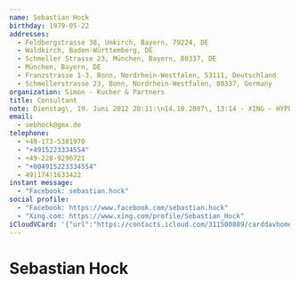 ```yaml
---
name: Sebastian Hock
birthday: 1979-05-22
addresses:
  - Feldbergstrasse 38, Umkirch, Bayern, 79224, DE
  - Waldkirch, Baden-Württemberg, DE
  - Schmeller Strasse 23, München, Bayern, 80337, DE
  - München, Bayern, DE
  - Franzstrasse 1-3, Bonn, Nordrhein-Westfalen, 53111, Deutschland
  - Schmellerstrasse 23, Bonn, Nordrhein-Westfalen, 80337, Germany
organization: Simon - Kucher & Partners
title: Consultant
note: Dienstag\, 19. Juni 2012 20:11:\n14.10.2007\, 13:14 - XING - HYPERLINK\"http://www.xing.com<sn>id:1352837934/friendof:1443652815</sn>\" http://www.xing.com<sn>id:1352837934/friendof:1443652815</sn>\n------------------------------------------------------------------\n14.10.2007\, 13:14 - XING -HYPERLINK \"http://www.xing.com<sn>id:1352837934/friendof:1443652815</sn>\" http://www.xing.com<sn>id:1352837934/friendof:1443652815</sn>
email:
  - sebhock@gmx.de
telephone:
  - +49-173-5381970
  - "+4915223334554"
  - +49-228-9296721
  - "+004915223334554"
  - 49|174|1633422
instant message:
  - "Facebook: sebastian.hock"
social profile:
  - "Facebook: https://www.facebook.com/sebastian.hock"
  - "Xing.com: https://www.xing.com/profile/Sebastian_Hock"
iCloudVCard: '{"url":"https://contacts.icloud.com/311500889/carddavhome/card/NmM5NWVkYmItZDcxNi00NjE5LTgxNzItOTI5ZDI2ZWQzMThh.vcf","etag":"\"kmfhd9mg\"","data":"BEGIN:VCARD\r\nVERSION:3.0\r\nFN:\r\nN:Hock;Sebastian;;;\r\nUID:6c95edbb-d716-4619-8172-929d26ed318a\r\nBDAY;VALUE=date:1979-05-22\r\nADR:;;Feldbergstrasse 38;Umkirch;Bayern;79224;DE;\r\nADR:;;;Waldkirch;Baden-Württemberg;;DE;\r\nADR:;;Schmeller Strasse 23;München;Bayern;80337;DE;\r\nADR:;;;München;Bayern;;DE;\r\nADR:;;Franzstrasse 1-3;Bonn;Nordrhein-Westfalen;53111;Deutschland;\r\nADR:;;Schmellerstrasse 23;Bonn;Nordrhein-Westfalen;80337;Germany;\r\nitem1.X-ABLABEL:Work\r\nitem4.X-ABLABEL:Home\r\nitem5.X-ABLABEL:Work\r\nPRODID:-//Apple Inc.//iOS 11.0.3//EN\r\nREV:2025-04-03T22:12:45Z\r\nORG:Simon - Kucher & Partners;\r\nTITLE:Consultant\r\nNOTE:Dienstag\\, 19. Juni 2012 20:11:\\n14.10.2007\\, 13:14 - XING - HYPERLINK\r\n \\\"http://www.xing.com<sn>id:1352837934/friendof:1443652815</sn>\\\" http://ww\r\n w.xing.com<sn>id:1352837934/friendof:1443652815</sn>\\n---------------------\r\n ---------------------------------------------\\n14.10.2007\\, 13:14 - XING -H\r\n YPERLINK \\\"http://www.xing.com<sn>id:1352837934/friendof:1443652815</sn>\\\" \r\n http://www.xing.com<sn>id:1352837934/friendof:1443652815</sn>\r\nEMAIL:sebhock@gmx.de\r\nTEL:+49-173-5381970\r\nTEL:+4915223334554\r\nTEL:+49-228-9296721\r\nTEL:+004915223334554\r\nTEL:49|174|1633422\r\n;VALUE=uri:https://gateway.icloud.com/contacts/311500889/ck/card/46a66d721d\r\n a3450f41ac3fa43dba5ffb\r\nIMPP;X-SERVICE-TYPE=Facebook;type=pref:xmpp:sebastian.hock\r\nX-SOCIALPROFILE;type=facebook;x-user=sebastian.hock;x-displayname=Sebastian\r\n Hock:https://www.facebook.com/sebastian.hock\r\nX-SOCIALPROFILE;type=xing.com;x-user=Sebastian_Hock:https://www.xing.com/pr\r\n ofile/Sebastian_Hock\r\nEND:VCARD"}'
---
```

# Sebastian Hock